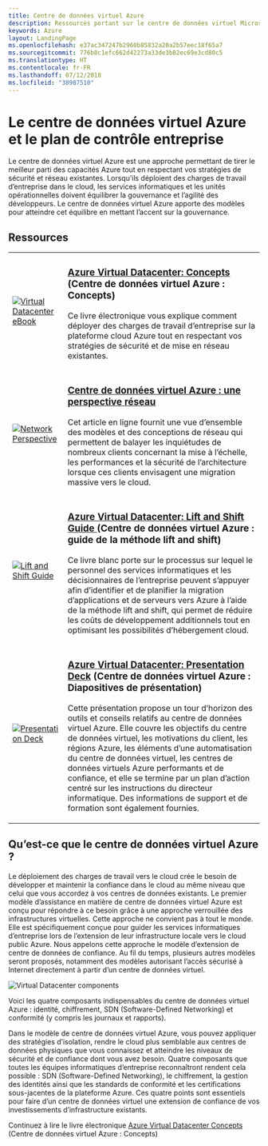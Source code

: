 ```yaml
---
title: Centre de données virtuel Azure
description: Ressources portant sur le centre de données virtuel Microsoft Azure
keywords: Azure
layout: LandingPage
ms.openlocfilehash: e37ac347247b2960b85832a20a2b57eec18f65a7
ms.sourcegitcommit: 776b8c1efc662d42273a33de3b82ec69e3cd80c5
ms.translationtype: HT
ms.contentlocale: fr-FR
ms.lasthandoff: 07/12/2018
ms.locfileid: "38987510"
---
```

# <a name="azure-virtual-datacenter-and-the-enterprise-control-plane"></a>Le centre de données virtuel Azure et le plan de contrôle entreprise

Le centre de données virtuel Azure est une approche permettant de tirer le meilleur parti des capacités Azure tout en respectant vos stratégies de sécurité et réseau existantes. Lorsqu’ils déploient des charges de travail d’entreprise dans le cloud, les services informatiques et les unités opérationnelles doivent équilibrer la gouvernance et l’agilité des développeurs. Le centre de données virtuel Azure apporte des modèles pour atteindre cet équilibre en mettant l’accent sur la gouvernance.
 
## <a name="resources"></a>Ressources
<table>
<tr>
    <td style="width: 64px; vertical-align: middle;"><a href="http://aka.ms/VDC/Concepts"><img src="../_images/virtual-datacenter.svg" alt="Virtual Datacenter eBook" /></a></td>
    <td>
        <h3><a href="http://aka.ms/VDC/Concepts">Azure Virtual Datacenter: Concepts</a> (Centre de données virtuel Azure : Concepts)</h3>
        <p>Ce livre électronique vous explique comment déployer des charges de travail d’entreprise sur la plateforme cloud Azure tout en respectant vos stratégies de sécurité et de mise en réseau existantes.</p>
    </td>
</tr>
<tr>
    <td style="width: 64px; vertical-align: middle;"><a href="/azure/networking/networking-virtual-datacenter"><img src="./images/vdc-network.png" alt="Network Perspective" /></a></td>
    <td>
        <h3><a href="/azure/networking/networking-virtual-datacenter">Centre de données virtuel Azure : une perspective réseau</a></h3>
        <p>Cet article en ligne fournit une vue d’ensemble des modèles et des conceptions de réseau qui permettent de balayer les inquiétudes de nombreux clients concernant la mise à l’échelle, les performances et la sécurité de l’architecture lorsque ces clients envisagent une migration massive vers le cloud.</p>
    </td>
</tr>
<tr>
    <td style="width: 64px; vertical-align: middle;"><a href="http://aka.ms/VDC/Lift"><img src="./images/vdc-lift-and-shift.png" alt="Lift and Shift Guide" /></a></td>
    <td>
        <h3><a href="http://aka.ms/VDC/Lift">Azure Virtual Datacenter: Lift and Shift Guide </a> (Centre de données virtuel Azure : guide de la méthode lift and shift)</h3>
        <p>Ce livre blanc porte sur le processus sur lequel le personnel des services informatiques et les décisionnaires de l’entreprise peuvent s’appuyer afin d’identifier et de planifier la migration d’applications et de serveurs vers Azure à l’aide de la méthode lift and shift, qui permet de réduire les coûts de développement additionnels tout en optimisant les possibilités d’hébergement cloud.</p>
    </td>
</tr>
<tr>
    <td style="width: 64px; vertical-align: middle;"><a href="http://aka.ms/VDC/Deck"><img src="./images/vdc-deck.png" alt="Presentation Deck" /></a></td>
    <td>
        <h3><a href="http://aka.ms/VDC/Deck">Azure Virtual Datacenter: Presentation Deck</a> (Centre de données virtuel Azure : Diapositives de présentation)</h3>
        <p>Cette présentation propose un tour d’horizon des outils et conseils relatifs au centre de données virtuel Azure. Elle couvre les objectifs du centre de données virtuel, les motivations du client, les régions Azure, les éléments d’une automatisation du centre de données virtuel, les centres de données virtuels Azure performants et de confiance, et elle se termine par un plan d’action centré sur les instructions du directeur informatique. Des informations de support et de formation sont également fournies.</p>
    </td>
</tr>
</table>

## <a name="what-is-the-azure-virtual-datacenter"></a>Qu’est-ce que le centre de données virtuel Azure ?

Le déploiement des charges de travail vers le cloud crée le besoin de développer et maintenir la confiance dans le cloud au même niveau que celui que vous accordez à vos centres de données existants. Le premier modèle d’assistance en matière de centre de données virtuel Azure est conçu pour répondre à ce besoin grâce à une approche verrouillée des infrastructures virtuelles. Cette approche ne convient pas à tout le monde. Elle est spécifiquement conçue pour guider les services informatiques d’entreprise lors de l’extension de leur infrastructure locale vers le cloud public Azure. Nous appelons cette approche le modèle d’extension de centre de données de confiance. Au fil du temps, plusieurs autres modèles seront proposés, notamment des modèles autorisant l’accès sécurisé à Internet directement à partir d’un centre de données virtuel.

<img src="./images/vdc-components.svg" alt="Virtual Datacenter components" style="max-width:700px;"/>

Voici les quatre composants indispensables du centre de données virtuel Azure : identité, chiffrement, SDN (Software-Defined Networking) et conformité (y compris les journaux et rapports).

Dans le modèle de centre de données virtuel Azure, vous pouvez appliquer des stratégies d’isolation, rendre le cloud plus semblable aux centres de données physiques que vous connaissez et atteindre les niveaux de sécurité et de confiance dont vous avez besoin. Quatre composants que toutes les équipes informatiques d’entreprise reconnaîtront rendent cela possible : SDN (Software-Defined Networking), le chiffrement, la gestion des identités ainsi que les standards de conformité et les certifications sous-jacentes de la plateforme Azure. Ces quatre points sont essentiels pour faire d’un centre de données virtuel une extension de confiance de vos investissements d’infrastructure existants.


Continuez à lire le livre électronique <a href="http://aka.ms/VDC/eBook">Azure Virtual Datacenter Concepts</a> (Centre de données virtuel Azure : Concepts)
